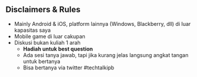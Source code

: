 ##  Disclaimers & Rules

- Mainly Android & iOS, platform lainnya (Windows, Blackberry, dll) di luar kapasitas saya
- Mobile game di luar cakupan
- Diskusi bukan kuliah 1 arah
  + **Hadiah untuk best question**
  + Ada sesi tanya jawab, tapi jika kurang jelas langsung angkat tangan untuk bertanya
  + Bisa bertanya via twitter #techtalkipb
